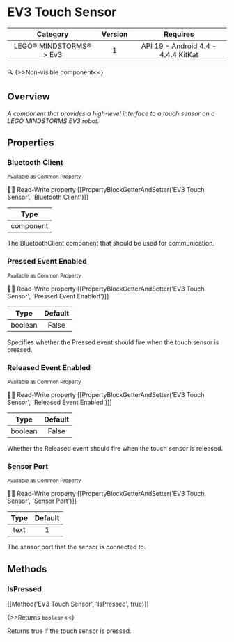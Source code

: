 # EV3 Touch Sensor

| Category | Version | Requires |
|:--------:|:-------:|:--------:|
|LEGO® MINDSTORMS® > Ev3|1|API 19 - Android 4.4 - 4.4.4 KitKat|

:mag: {>>Non-visible component<<}

## Overview

_A component that provides a high-level interface to a touch sensor on a LEGO MINDSTORMS EV3 robot._

## Properties

### Bluetooth Client

<small>Available as Common Property</small>

:eyes::pencil: Read-Write property
[[PropertyBlockGetterAndSetter('EV3 Touch Sensor', 'Bluetooth Client')]]

| Type |
|:----:|
|component|

The BluetoothClient component that should be used for communication.

### Pressed Event Enabled

<small>Available as Common Property</small>

:eyes::pencil: Read-Write property
[[PropertyBlockGetterAndSetter('EV3 Touch Sensor', 'Pressed Event Enabled')]]

| Type | Default |
|:----:|:-------:|
|boolean|False|

Specifies whether the Pressed event should fire when the touch sensor is
 pressed.

### Released Event Enabled

<small>Available as Common Property</small>

:eyes::pencil: Read-Write property
[[PropertyBlockGetterAndSetter('EV3 Touch Sensor', 'Released Event Enabled')]]

| Type | Default |
|:----:|:-------:|
|boolean|False|

Whether the Released event should fire when the touch sensor is released.

### Sensor Port

<small>Available as Common Property</small>

:eyes::pencil: Read-Write property
[[PropertyBlockGetterAndSetter('EV3 Touch Sensor', 'Sensor Port')]]

| Type | Default |
|:----:|:-------:|
|text|1|

The sensor port that the sensor is connected to.

## Methods

### IsPressed



[[Method('EV3 Touch Sensor', 'IsPressed', true)]]

{>>Returns `boolean`<<}


Returns true if the touch sensor is pressed.